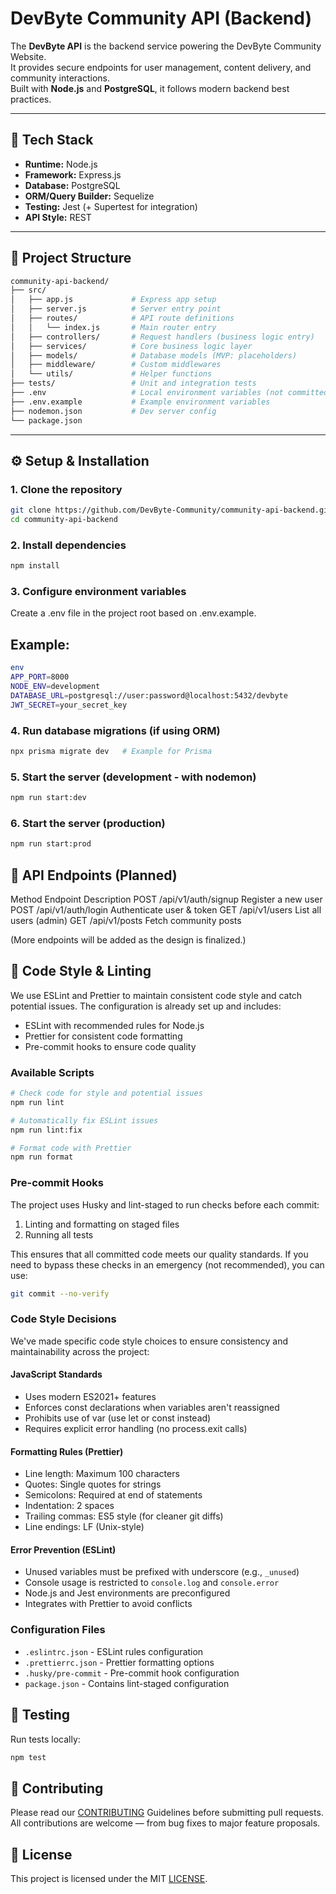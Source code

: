 # DevByte Community API (Backend)

The **DevByte API** is the backend service powering the DevByte Community Website.  
It provides secure endpoints for user management, content delivery, and community interactions.  
Built with **Node.js** and **PostgreSQL**, it follows modern backend best practices.

---

## 🚀 Tech Stack

- **Runtime:** Node.js
- **Framework:** Express.js
- **Database:** PostgreSQL
- **ORM/Query Builder:** Sequelize
- **Testing:** Jest (+ Supertest for integration)
- **API Style:** REST

---

## 📂 Project Structure

```bash
community-api-backend/
├── src/
│   ├── app.js             # Express app setup
│   ├── server.js          # Server entry point
│   ├── routes/            # API route definitions
│   │   └── index.js       # Main router entry
│   ├── controllers/       # Request handlers (business logic entry)
│   ├── services/          # Core business logic layer
│   ├── models/            # Database models (MVP: placeholders)
│   ├── middleware/        # Custom middlewares
│   └── utils/             # Helper functions
├── tests/                 # Unit and integration tests
├── .env                   # Local environment variables (not committed)
├── .env.example           # Example environment variables
├── nodemon.json           # Dev server config
└── package.json

```

---

## ⚙️ Setup & Installation

### 1. Clone the repository

```bash
git clone https://github.com/DevByte-Community/community-api-backend.git
cd community-api-backend
```

### 2. Install dependencies

```bash
npm install
```

### 3. Configure environment variables

Create a .env file in the project root based on .env.example.

## Example:

```bash
env
APP_PORT=8000
NODE_ENV=development
DATABASE_URL=postgresql://user:password@localhost:5432/devbyte
JWT_SECRET=your_secret_key
```

### 4. Run database migrations (if using ORM)

```bash
npx prisma migrate dev   # Example for Prisma
```

### 5. Start the server (development - with nodemon)

```bash
npm run start:dev
```

### 6. Start the server (production)

```bash
npm run start:prod
```

## 📡 API Endpoints (Planned)

Method Endpoint Description
POST /api/v1/auth/signup Register a new user
POST /api/v1/auth/login Authenticate user & token
GET /api/v1/users List all users (admin)
GET /api/v1/posts Fetch community posts

(More endpoints will be added as the design is finalized.)

## 💅 Code Style & Linting

We use ESLint and Prettier to maintain consistent code style and catch potential issues. The configuration is already set up and includes:

- ESLint with recommended rules for Node.js
- Prettier for consistent code formatting
- Pre-commit hooks to ensure code quality

### Available Scripts

```bash
# Check code for style and potential issues
npm run lint

# Automatically fix ESLint issues
npm run lint:fix

# Format code with Prettier
npm run format
```

### Pre-commit Hooks

The project uses Husky and lint-staged to run checks before each commit:

1. Linting and formatting on staged files
2. Running all tests

This ensures that all committed code meets our quality standards. If you need to bypass these checks in an emergency (not recommended), you can use:

```bash
git commit --no-verify
```

### Code Style Decisions

We've made specific code style choices to ensure consistency and maintainability across the project:

#### JavaScript Standards

- Uses modern ES2021+ features
- Enforces const declarations when variables aren't reassigned
- Prohibits use of var (use let or const instead)
- Requires explicit error handling (no process.exit calls)

#### Formatting Rules (Prettier)

- Line length: Maximum 100 characters
- Quotes: Single quotes for strings
- Semicolons: Required at end of statements
- Indentation: 2 spaces
- Trailing commas: ES5 style (for cleaner git diffs)
- Line endings: LF (Unix-style)

#### Error Prevention (ESLint)

- Unused variables must be prefixed with underscore (e.g., `_unused`)
- Console usage is restricted to `console.log` and `console.error`
- Node.js and Jest environments are preconfigured
- Integrates with Prettier to avoid conflicts

### Configuration Files

- `.eslintrc.json` - ESLint rules configuration
- `.prettierrc.json` - Prettier formatting options
- `.husky/pre-commit` - Pre-commit hook configuration
- `package.json` - Contains lint-staged configuration

## 🧪 Testing

Run tests locally:

```bash
npm test
```

## 🤝 Contributing

Please read our [CONTRIBUTING](./CONTRIBUTING.md) Guidelines before submitting pull requests.
All contributions are welcome — from bug fixes to major feature proposals.

## 📜 License

This project is licensed under the MIT [LICENSE](./LICENSE.md).

